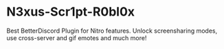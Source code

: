 # N3xus-Scr1pt-R0bl0x
Best BetterDiscord Plugin for Nitro features. Unlock screensharing modes, use cross-server and gif emotes and much more!
